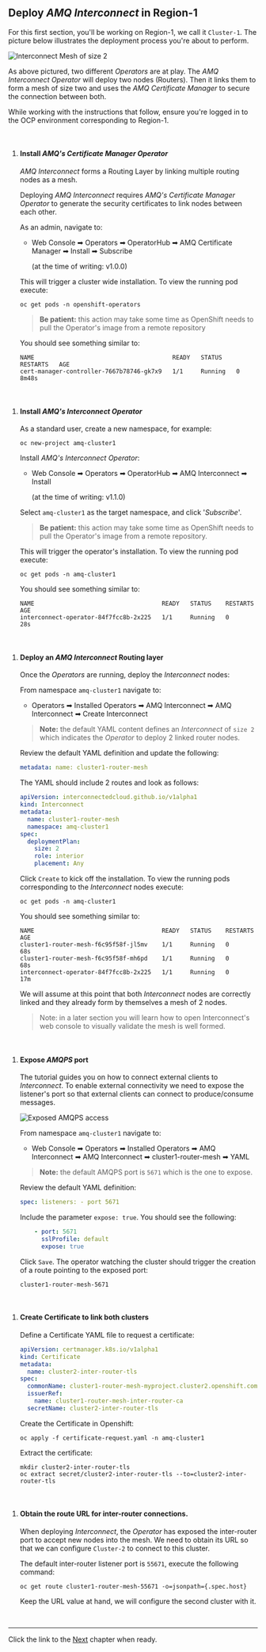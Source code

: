 

## Deploy *AMQ Interconnect* in Region-1

For this first section, you'll be working on Region-1, we call it `Cluster-1`. The picture below illustrates the deployment process you're about to perform. 


![](./images/region-1-intro.png "Interconnect Mesh of size 2")


As above pictured, two different *Operators* are at play. The *AMQ Interconnect Operator* will deploy two nodes (Routers). Then it links them to form a mesh of size two and uses the *AMQ Certificate Manager* to secure the connection between both. 

While working with the instructions that follow, ensure you're logged in to the OCP environment corresponding to Region-1.

<br/>

1. #### Install *AMQ's Certificate Manager Operator*

	*AMQ Interconnect* forms a Routing Layer by linking multiple routing nodes as a mesh.

	Deploying *AMQ Interconnect* requires *AMQ's Certificate Manager Operator* to generate the security certificates to link nodes between each other.

	As an admin, navigate to:

	- Web Console ➡ Operators ➡ OperatorHub ➡ AMQ Certificate Manager ➡ Install ➡ Subscribe

	  (at the time of writing: v1.0.0)

	This will trigger a cluster wide installation. To view the running pod execute:

	   oc get pods -n openshift-operators

	>**Be patient:** this action may take some time as OpenShift needs to pull the Operator's image from a remote repository

	You should see something similar to:

	   NAME                                       READY   STATUS    RESTARTS   AGE
	   cert-manager-controller-7667b78746-gk7x9   1/1     Running   0          8m48s

<br/>

1. #### Install *AMQ's Interconnect Operator*


	As a standard user, create a new namespace, for example:

	   oc new-project amq-cluster1

	Install *AMQ's Interconnect Operator*:

	 - Web Console ➡ Operators ➡ OperatorHub ➡ AMQ Interconnect ➡ Install 

		(at the time of writing: v1.1.0)

	Select `amq-cluster1` as the target namespace, and click '*Subscribe*'.

	>**Be patient:** this action may take some time as OpenShift needs to pull the Operator's image from a remote repository.

	This will trigger the operator's installation. To view the running pod execute:

	   oc get pods -n amq-cluster1

	You should see something similar to:

	   NAME                                    READY   STATUS    RESTARTS   AGE
	   interconnect-operator-84f7fcc8b-2x225   1/1     Running   0          28s

<br/>

1. #### Deploy an *AMQ Interconnect* Routing layer

    Once the *Operators* are running, deploy the *Interconnect* nodes:

	From namespace `amq-cluster1` navigate to:

	 - Operators ➡ Installed Operators ➡ AMQ Interconnect ➡ AMQ Interconnect ➡ Create Interconnect
	
	>**Note:** the default YAML content defines an *Interconnect* of `size 2` which indicates the *Operator* to deploy 2 linked router nodes.

	Review the default YAML definition and update the following:

	```yaml
	metadata: name: cluster1-router-mesh
	```

	The YAML should include 2 routes and look as follows:

    ```yaml
    apiVersion: interconnectedcloud.github.io/v1alpha1
    kind: Interconnect
    metadata:
      name: cluster1-router-mesh
      namespace: amq-cluster1
    spec:
      deploymentPlan:
        size: 2
        role: interior
        placement: Any
    ```

	Click `Create` to kick off the installation. To view the running pods corresponding to the *Interconnect* nodes execute:

	   oc get pods -n amq-cluster1

	You should see something similar to:

	```
	NAME                                    READY   STATUS    RESTARTS   AGE
	cluster1-router-mesh-f6c95f58f-jl5mv    1/1     Running   0          68s
	cluster1-router-mesh-f6c95f58f-mh6pd    1/1     Running   0          68s
	interconnect-operator-84f7fcc8b-2x225   1/1     Running   0          17m
	```
	We will assume at this point that both *Interconnect* nodes are correctly linked and they already form by themselves a mesh of 2 nodes.

	> Note: in a later section you will learn how to open Interconnect's web console to visually validate the mesh is well formed. 

<br/>

1. #### Expose *AMQPS* port

	The tutorial guides you on how to connect external clients to *Interconnect*. To enable external connectivity we need to expose the listener's port so that external clients can connect to produce/consume messages.

	![](./images/amqps-access.png "Exposed AMQPS access")


	From namespace `amq-cluster1` navigate to:

	- Web Console ➡ Operators ➡ Installed Operators ➡ AMQ Interconnect ➡ AMQ Interconnect ➡ cluster1-router-mesh ➡ YAML

	>**Note:** the default AMQPS port is `5671` which is the one to expose.

	Review the default YAML definition:

	```yaml
	spec: listeners: - port 5671
	```

	Include the parameter `expose: true`. You should see the following:

	```yaml
	    - port: 5671
          sslProfile: default
          expose: true
	```
	Click `Save`. The operator watching the cluster should trigger the creation of a route pointing to the exposed port:

	   cluster1-router-mesh-5671

<br/>

1. #### Create Certificate to link both clusters

	Define a Certificate YAML file to request a certificate:

	```yaml
	apiVersion: certmanager.k8s.io/v1alpha1
	kind: Certificate
	metadata:
	  name: cluster2-inter-router-tls
	spec:
	  commonName: cluster1-router-mesh-myproject.cluster2.openshift.com
	  issuerRef:
	    name: cluster1-router-mesh-inter-router-ca
	  secretName: cluster2-inter-router-tls
	```

	Create the Certificate in Openshift:

	   oc apply -f certificate-request.yaml -n amq-cluster1

	Extract the certificate:

	```
	mkdir cluster2-inter-router-tls
	oc extract secret/cluster2-inter-router-tls --to=cluster2-inter-router-tls
	```

<br/>

1. #### Obtain the route URL for inter-router connections.

	When deploying *Interconnect*, the *Operator* has exposed the inter-router port to accept new nodes into the mesh. We need to obtain its URL so that we can configure `Cluster-2` to connect to this cluster.

	The default inter-router listener port is `55671`, execute the following command:

	   oc get route cluster1-router-mesh-55671 -o=jsonpath={.spec.host}

	Keep the URL value at hand, we will configure the second cluster with it.


</br>

---


Click the link to the [Next](./chapter2.md) chapter when ready. 
